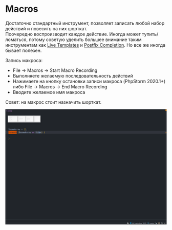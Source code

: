 # Macros

Достаточно стандартный инструмент, позволяет записать любой набор действий и повесить на них шорткат.<br/>
Поочередно воспроизводит каждое действие. Иногда может тупить/ломаться, потому советую уделить большее внимание таким инструментам как [Live Templates](/docs/Completions/LiveTemplates.md) и [Postfix Completion](/docs/Completions/PostfixCompletion.md).
Но все же иногда бывает полезен.

Запись макроса:
- File -> Macros -> Start Macro Recording
- Выполняете желаемую последовательность действий
- Нажимаете на кнопку остановки записи макроса (PhpStorm 2020.1+) либо File -> Macros -> End Macro Recording
- Вводите желаемое имя макроса

Совет: на макрос стоит назначить шорткат.


![Macros usage example](assets/MacrosUsageExample.gif)
